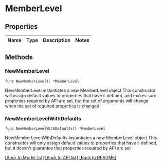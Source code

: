 # MemberLevel

## Properties

Name | Type | Description | Notes
------------ | ------------- | ------------- | -------------

## Methods

### NewMemberLevel

`func NewMemberLevel() *MemberLevel`

NewMemberLevel instantiates a new MemberLevel object
This constructor will assign default values to properties that have it defined,
and makes sure properties required by API are set, but the set of arguments
will change when the set of required properties is changed

### NewMemberLevelWithDefaults

`func NewMemberLevelWithDefaults() *MemberLevel`

NewMemberLevelWithDefaults instantiates a new MemberLevel object
This constructor will only assign default values to properties that have it defined,
but it doesn't guarantee that properties required by API are set


[[Back to Model list]](../README.md#documentation-for-models) [[Back to API list]](../README.md#documentation-for-api-endpoints) [[Back to README]](../README.md)


